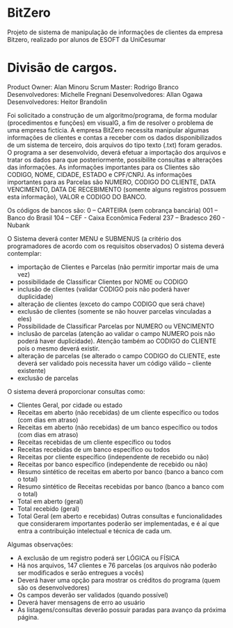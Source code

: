 # BitZero
Projeto de sistema de manipulação de informações de clientes da empresa Bitzero, realizado por alunos de ESOFT da UniCesumar

# Divisão de cargos.
Product Owner: Alan Minoru
Scrum Master: Rodrigo Branco
Desenvolvedores: Michelle Fregnani
Desenvolvedores: Allan Ogawa
Desenvolvedores: Heitor Brandolin

  Foi solicitado a construção de um algoritmo/programa, de forma modular (procedimentos e funções) em visualG, a fim de resolver o problema de uma empresa fictícia.
	A empresa BitZero necessita manipular algumas informações de clientes e contas a receber com os dados disponibilizados de um sistema de terceiro, dois arquivos do tipo texto (.txt) foram gerados. O programa a ser desenvolvido, deverá efetuar a importação dos arquivos e tratar os dados para que posteriormente, possibilite consultas e alterações das informações. 
	As informações importantes para os Clientes são CODIGO, NOME, CIDADE, ESTADO e CPF/CNPJ. As informações importantes para as Parcelas são NUMERO, CODIGO DO CLIENTE, DATA VENCIMENTO, DATA DE RECEBIMENTO (somente alguns registros possuem esta informação), VALOR e CODIGO DO BANCO.

Os códigos de bancos são:
0 – CARTEIRA (sem cobrança bancária)
001 – Banco do Brasil
104 – CEF - Caixa Econômica Federal
237 – Bradesco
260 - Nubank

O Sistema deverá conter MENU e SUBMENUS (a critério dos programadores de acordo com os
requisitos observados)
O sistema deverá contemplar:
- importação de Clientes e Parcelas (não permitir importar mais de uma vez)
- possibilidade de Classificar Clientes por NOME ou CODIGO
- inclusão de clientes (validar CODIGO pois não poderá haver duplicidade)
- alteração de clientes (exceto do campo CODIGO que será chave)
- exclusão de clientes (somente se não houver parcelas vinculadas a eles)
- Possibilidade de Classificar Parcelas por NUMERO ou VENCIMENTO
- inclusão de parcelas (atenção ao validar o campo NUMERO pois não poderá haver
duplicidade). Atenção também ao CODIGO do CLIENTE pois o mesmo deverá existir.
- alteração de parcelas (se alterado o campo CODIGO do CLIENTE, este deverá ser validado pois
necessita haver um código válido – cliente existente)
- exclusão de parcelas

O sistema deverá proporcionar consultas como:
- Clientes Geral, por cidade ou estado
- Receitas em aberto (não recebidas) de um cliente específico ou todos (com dias em atraso)
- Receitas em aberto (não recebidas) de um banco específico ou todos (com dias em atraso)
- Receitas recebidas de um cliente específico ou todos
- Receitas recebidas de um banco específico ou todos
- Receitas por cliente específico (independente de recebido ou não)
- Receitas por banco específico (independente de recebido ou não)
- Resumo sintético de receitas em aberto por banco (banco a banco com o total)
- Resumo sintético de Receitas recebidas por banco (banco a banco com o total)
- Total em aberto (geral)
- Total recebido (geral)
- Total Geral (em aberto e recebidas)
Outras consultas e funcionalidades que considerarem importantes poderão ser
implementadas, e é aí que entra a contribuição intelectual e técnica de cada um.

Algumas observações:
- A exclusão de um registro poderá ser LÓGICA ou FÍSICA
- Há nos arquivos, 147 clientes e 76 parcelas (os arquivos não poderão ser modificados e serão
entregues a vocês)
- Deverá haver uma opção para mostrar os créditos do programa (quem são os
desenvolvedores)
- Os campos deverão ser validados (quando possível)
- Deverá haver mensagens de erro ao usuário
- As listagens/consultas deverão possuir paradas para avanço da próxima página.
